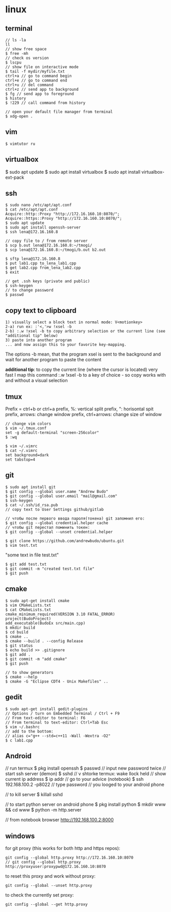 # linux 

## terminal
```
// ls -la
ll
// show free space 
$ free -mh
// check os version
$ lscpu
// show file on interactive mode
$ tail -f mydir/myfile.txt
ctrl+a // go to command begin
ctrl+e // go to command end
ctrl+u // del command
ctrl+z // send app to background
$ fg // send app to foreground
$ history
$ !229 // call command from history

// open your default file manager from terminal
$ xdg-open .
```
## vim
```
$ vimtutor ru
```

## virtualbox
$ sudo apt update
$ sudo apt install virtualbox
$ sudo apt install virtualbox-ext-pack

## ssh
```
$ sudo nano /etc/apt/apt.conf  
$ cat /etc/apt/apt.conf  
Acquire::http::Proxy "http://172.16.160.10:8070/";
Acquire::https::Proxy "http://172.16.160.10:8070/";
$ sudo apt update
$ sudo apt install openssh-server
$ ssh lena@172.16.160.8

// copy file to / from remote server
$ scp b.out lena@172.16.160.8:~/tmogi/
$ scp lena@172.16.160.8:~/tmogi/b.out b2.out

$ sftp lena@172.16.160.8
$ put lab1.cpp to_lena_lab1.cpp
$ get lab2.cpp from_lena_lab2.cpp
$ exit

// get .ssh keys (private and public)
$ ssh-keygen
// to change password
$ passwd
```
## copy text to clipboard
```
1) visually select a block text in normal mode: V<motionkey>
2-a) run ex: :'<,'>w !xsel -b
2-b) :.w !xsel -b to copy arbitrary selection or the current line (see "additional tip" below)
3) paste into another program
... and now assign this to your favorite key-mapping.
```
The options -b mean, that the program xsel is sent to the background and wait for another program to paste the content

**additional tip**: to copy the current line (where the cursor is located) very fast I map this command :.w !xsel -b to a key of choice - so copy works with and without a visual selection

## tmux
Prefix = ctrl+b or ctrl+a
prefix, %: vertical split
prefix, ": horisontal spit
prefix, arrows: change window
prefix, ctrl+arrows: change size of window
```
// change vim colors
$ vim ~/.tmux.conf
set -g default-terminal "screen-256color"
$ :wq

$ vim ~/.vimrc
$ cat ~/.vimrc
set background=dark
set tabstop=4
```

## git
```
$ sudo apt install git
$ git config --global user.name "Andrew Budo"
$ git config --global user.email "mail@gmail.com"
$ ssh-keygen
$ cat ~/.ssh/id_rsa.pub
// copy text to User Settings github/gitlab

// чтобы после первого ввода пароля(токена) git запомнил его:
$ git config --global credential.helper cache
// чтобы git перестал поминить токен:
$ git config --global --unset credential.helper
```
```
$ git clone https://github.com/andrewbudo/ubuntu.git
$ vim test.txt
```
"some text in file test.txt"
```
$ git add test.txt
$ git commit -m "created test.txt file"
$ git push
```
## cmake
```
$ sudo apt-get install cmake
$ vim CMakeLists.txt
$ cat CMakeLists.txt
cmake_minimum_required(VERSION 3.10 FATAL_ERROR)
project(BudoProject)
add_executable(BudoEx src/main.cpp)
$ mkdir build
$ cd build
$ cmake ..
$ cmake --build . --config Release
$ git status
$ echo build >> .gitignore
$ git add .
$ git commit -m "add cmake"
$ git push
```
```
// to show generators
$ cmake --help
$ cmake -G "Eclipse CDT4 - Unix Makefiles" ..
```

## gedit
```
$ sudo apt-get install gedit-plugins
// Options / turn on Embedded Terminal / Ctrl + F9
// From text-editor to terminal: F6
// From terminal to text-editor: Ctrl+Tab Esc
$ vim ~/.bashrc
// add to the bottom: 
// alias c="g++ --std=c++11 -Wall -Wextra -O2"
$ c lab1.cpp
```
## Android
// run termux
$ pkg install openssh
$ passwd
// input new password twice
// start ssh server (demon)
$ sshd
// v shtorke termux: wake llock held
// show current ip address
$ ip addr
// go to your advice (notebook)
$ ssh 192.168.100.2 -p8022
// type password
// you looged to your android phone

// to kill server
$ killall sshd

// to start python server on android phone
$ pkg install python
$ mkdir www && cd www
$ python -m http.server

// from notebook browser
http://192.168.100.2:8000

## windows
for git proxy (this works for both http and https repos): 

```
git config --global http.proxy http://172.16.160.10:8070
// git config --global http.proxy http://proxyuser:proxypwd@172.16.160.10:8070
```
to reset this proxy and work without proxy: 

```
git config --global --unset http.proxy
```

to check the currently set proxy:
```
git config --global --get http.proxy
```
